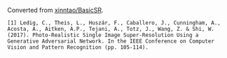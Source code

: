Converted from [xinntao/BasicSR](https://github.com/xinntao/BasicSR/tree/58680cb8c9c1508980063821ba3965fbe629cce8).

```
[1] Ledig, C., Theis, L., Huszár, F., Caballero, J., Cunningham, A., Acosta, A., Aitken, A.P., Tejani, A., Totz, J., Wang, Z. & Shi, W. (2017). Photo-Realistic Single Image Super-Resolution Using a Generative Adversarial Network. In the IEEE Conference on Computer Vision and Pattern Recognition (pp. 105-114).
```
